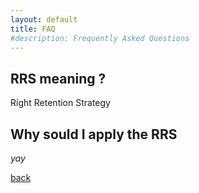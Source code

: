 ```yaml
---
layout: default
title: FAQ
#description: Frequently Asked Questions
---
```


## RRS meaning ? 

Right Retention Strategy

## Why sould I apply the RRS

_yay_

[back](./)

